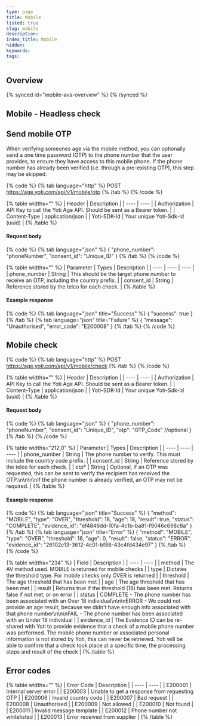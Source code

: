 ```yaml
---
type: page
title: Mobile
listed: true
slug: mobile
description: 
index_title: Mobile
hidden: 
keywords: 
tags: 
---
```


## Overview

{% synced id="mobile-avs-overview" %}
{% /synced %}

## Mobile - Headless check

## Send mobile OTP

When verifying someones age via the mobile method, you can optionally send a one time password (OTP) to the phone number that the user provides, to ensure they have access to this mobile phone. If the phone number has already been verified (i.e. through a pre-existing OTP), this step may be skipped.

{% code %}
{% tab language="http" %}
POST https://age.yoti.com/api/v1/mobile/otp
{% /tab %}
{% /code %}

{% table widths="" %}
| Header | Description | 
| ---- | ---- | 
| Authorization | API Key to call the Yoti Age API. Should be sent as a Bearer token. | 
| Content-Type | application/json | 
| Yoti-SDK-Id | Your unique Yoti-Sdk-Id (uuid) | 
{% /table %}

#### Request body

{% code %}
{% tab language="json" %}
{
   "phone_number": "phoneNumber",
   "consent_id": "Unique_ID"
}
{% /tab %}
{% /code %}

{% table widths="" %}
| Parameter | Types | Description | 
| ---- | ---- | ---- | 
| phone_number | String | This should be the target phone number to receive an OTP, including the country prefix. | 
| consent_id | String | Reference stored by the telco for each check. | 
{% /table %}

#### Example response

{% code %}
{% tab language="json" title="Success" %}
{
    "success": true
}
{% /tab %}
{% tab language="json" title="Failure" %}
{
    "message": "Unauthorised",
    "error_code": "E200008"
}
{% /tab %}
{% /code %}

## Mobile check

{% code %}
{% tab language="http" %}
POST https://age.yoti.com/api/v1/mobile/check
{% /tab %}
{% /code %}

{% table widths="" %}
| Header | Description | 
| ---- | ---- | 
| Authorization | API Key to call the Yoti Age API. Should be sent as a Bearer token. | 
| Content-Type | application/json | 
| Yoti-SDK-Id | Your unique Yoti-Sdk-Id (uuid) | 
{% /table %}

#### Request body

{% code %}
{% tab language="json" %}
{
   "phone_number": "phoneNumber",
   "consent_id": "Unique_ID",
   "otp": "OTP_Code" //optional
}
{% /tab %}
{% /code %}

{% table widths="212,0" %}
| Parameter | Types | Description | 
| ---- | ---- | ---- | 
| phone_number | String | The phone number to verify. This must include the country code prefix. | 
| consent_id | String | Reference stored by the telco for each check. | 
| otp* | String | Optional, if an OTP was requested, this can be sent to verify the recipient has received the OTP.\n\n\n\nIf the phone number is already verified, an OTP may not be required. | 
{% /table %}

#### Example response

{% code %}
{% tab language="json" title="Success" %}
{
    "method": "MOBILE",
    "type": "OVER",
    "threshold": 18,
    "age": 18,
    "result": true,
    "status": "COMPLETE",
    "evidence_id": "ef4846dd-10fa-4c1b-ba81-f9046c698c8a"
}
{% /tab %}
{% tab language="json" title="Error" %}
{
    "method": "MOBILE",
    "type": "OVER",
    "threshold": 18,
    "age": 0,
    "result": false,
    "status": "ERROR",
    "evidence_id": "26102c13-3612-4c01-bf88-43c4fd434e97"
}
{% /tab %}
{% /code %}

{% table widths="234" %}
| Field | Description | 
| ---- | ---- | 
| method | The AV method used. MOBILE is returned for mobile checks | 
| type | Dictates the threshold type. For mobile checks only OVER is returned | 
| threshold | The age threshold that has been met | 
| age | The age threshold that has been met | 
| result | Returns true if the threshold (18) has been met. Returns false if not met, or on error | 
| status | COMPLETE - The phone number has been associated with an Over 18 individual\n\n\nERROR - We could not provide an age result, because we didn't have enough info associated with that phone number\n\n\nFAIL - The phone number has been associated with an Under 18 individual | 
| evidence_id | The Evidence ID can be re-shared with Yoti to provide evidence that a check of a mobile phone number was performed. The mobile phone number  or associated personal information is not stored by Yoti, this can never be retrieved. Yoti will be able to confirm that a check took place at a specific time, the processing steps and result of the check | 
{% /table %}

## Error codes

{% table widths="" %}
| Error Code | Description | 
| ---- | ---- | 
| E200001 | Internal server error | 
| E200003 | Unable to get a response from requesting OTP | 
| E200006 | Invalid country code | 
| E200007 | Bad request | 
| E200008 | Unauthorised | 
| E200009 | Not allowed | 
| E200010 | Not found | 
| E200011 | Invalid message template | 
| E200012 | Phone number not whitelisted | 
| E200013 | Error received from supplier | 
{% /table %}
